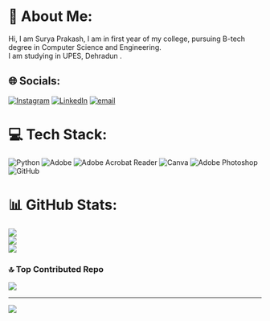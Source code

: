 # 💫 About Me:
Hi, I am Surya Prakash, I am in first year of my college, pursuing B-tech degree in Computer Science and Engineering.<br>I am studying in UPES, Dehradun . 


## 🌐 Socials:
[![Instagram](https://img.shields.io/badge/Instagram-%23E4405F.svg?logo=Instagram&logoColor=white)](https://instagram.com/im.suryaprakash_) [![LinkedIn](https://img.shields.io/badge/LinkedIn-%230077B5.svg?logo=linkedin&logoColor=white)](https://linkedin.com/in/SuryaPrakashSharma) [![email](https://img.shields.io/badge/Email-D14836?logo=gmail&logoColor=white)](mailto:suryaprkash778@gmail.com) 

# 💻 Tech Stack:
![Python](https://img.shields.io/badge/python-3670A0?style=for-the-badge&logo=python&logoColor=ffdd54) ![Adobe](https://img.shields.io/badge/adobe-%23FF0000.svg?style=for-the-badge&logo=adobe&logoColor=white) ![Adobe Acrobat Reader](https://img.shields.io/badge/Adobe%20Acrobat%20Reader-EC1C24.svg?style=for-the-badge&logo=Adobe%20Acrobat%20Reader&logoColor=white) ![Canva](https://img.shields.io/badge/Canva-%2300C4CC.svg?style=for-the-badge&logo=Canva&logoColor=white) ![Adobe Photoshop](https://img.shields.io/badge/adobe%20photoshop-%2331A8FF.svg?style=for-the-badge&logo=adobe%20photoshop&logoColor=white) ![GitHub](https://img.shields.io/badge/github-%23121011.svg?style=for-the-badge&logo=github&logoColor=white)
# 📊 GitHub Stats:
![](https://github-readme-stats.vercel.app/api?username=suryaprkash778-dot&theme=radical&hide_border=false&include_all_commits=false&count_private=false)<br/>
![](https://nirzak-streak-stats.vercel.app/?user=suryaprkash778-dot&theme=radical&hide_border=false)<br/>
![](https://github-readme-stats.vercel.app/api/top-langs/?username=suryaprkash778-dot&theme=radical&hide_border=false&include_all_commits=false&count_private=false&layout=compact)

### 🔝 Top Contributed Repo
![](https://github-contributor-stats.vercel.app/api?username=suryaprkash778-dot&limit=5&theme=dark&combine_all_yearly_contributions=true)

---
[![](https://visitcount.itsvg.in/api?id=suryaprkash778-dot&icon=0&color=0)](https://visitcount.itsvg.in)

<!-- Proudly created with GPRM ( https://gprm.itsvg.in ) -->

